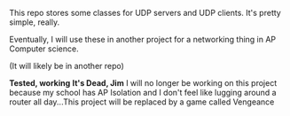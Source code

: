 This repo stores some classes for UDP servers and UDP clients. It's pretty
simple, really.

Eventually, I will use these in another project for a networking thing
in AP Computer science.

(It will likely be in another repo)

**Tested, working**
**It's Dead, Jim**
	I will no longer be working on this project because my school has AP Isolation and I don't feel like lugging around a router all day...This project will be replaced by a game called Vengeance
